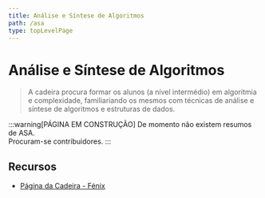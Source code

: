 ```yaml
---
title: Análise e Síntese de Algoritmos
path: /asa
type: topLevelPage
---
```


# Análise e Síntese de Algoritmos

> A cadeira procura formar os alunos (a nível intermédio) em algoritmia e complexidade, familiariando os mesmos com técnicas de análise e síntese de algoritmos e estruturas de dados.

:::warning[PÁGINA EM CONSTRUÇÃO]
De momento não existem resumos de ASA.  
Procuram-se contribuidores.
:::

## Recursos

- [Página da Cadeira - Fénix](https://fenix.tecnico.ulisboa.pt/disciplinas/ASA/2021-2022/1-semestre)
